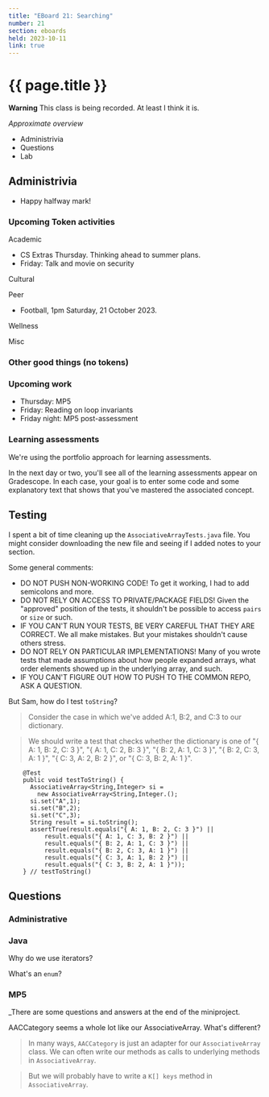```yaml
---
title: "EBoard 21: Searching"
number: 21
section: eboards
held: 2023-10-11
link: true
---
```

# {{ page.title }}

**Warning** This class is being recorded.  At least I think it is.

_Approximate overview_

* Administrivia
* Questions
* Lab

Administrivia
-------------

* Happy halfway mark!

### Upcoming Token activities

Academic

* CS Extras Thursday.  Thinking ahead to summer plans.
* Friday: Talk and movie on security

Cultural

Peer

* Football, 1pm Saturday, 21 October 2023.

Wellness

Misc

### Other good things (no tokens)

### Upcoming work

* Thursday: MP5
* Friday: Reading on loop invariants
* Friday night: MP5 post-assessment

### Learning assessments

We're using the portfolio approach for learning assessments.

In the next day or two, you'll see all of the learning assessments
appear on Gradescope.  In each case, your goal is to enter some code
and some explanatory text that shows that you've mastered the
associated concept.

Testing
-------

I spent a bit of time cleaning up the `AssociativeArrayTests.java` file.
You might consider downloading the new file and seeing if I added notes
to your section.  

Some general comments:

* DO NOT PUSH NON-WORKING CODE!  To get it working, I had to add semicolons 
  and more.
* DO NOT RELY ON ACCESS TO PRIVATE/PACKAGE FIELDS!  Given the "approved"
  position of the tests, it shouldn't be possible to access `pairs` or
  `size` or such.
* IF YOU CAN'T RUN YOUR TESTS, BE VERY CAREFUL THAT THEY ARE CORRECT.
  We all make mistakes.  But your mistakes shouldn't cause others stress.
* DO NOT RELY ON PARTICULAR IMPLEMENTATIONS!  Many of you wrote tests
  that made assumptions about how people expanded arrays, what order
  elements showed up in the underlying array, and such.
* IF YOU CAN'T FIGURE OUT HOW TO PUSH TO THE COMMON REPO, ASK A QUESTION.

But Sam, how do I test `toString`?

> Consider the case in which we've added A:1, B:2, and C:3 to our
  dictionary.

> We should write a test that checks whether the dictionary is one
  of "{ A: 1, B: 2, C: 3 }", "{ A: 1, C: 2, B: 3 }", "{ B: 2, A: 1, C: 3 }",
  "{ B: 2, C: 3, A: 1 }", "{ C: 3, A: 2, B: 2 }", or "{ C: 3, B: 2, A: 1 }".

        @Test
        public void testToString() {
          AssociativeArray<String,Integer> si = 
            new AssociativeArray<String,Integer.();
          si.set("A",1);
          si.set("B",2);
          si.set("C",3);
          String result = si.toString();
          assertTrue(result.equals("{ A: 1, B: 2, C: 3 }") ||
              result.equals("{ A: 1, C: 3, B: 2 }") ||
              result.equals("{ B: 2, A: 1, C: 3 }") ||
              result.equals("{ B: 2, C: 3, A: 1 }") ||
              result.equals("{ C: 3, A: 1, B: 2 }") ||
              result.equals("{ C: 3, B: 2, A: 1 }"));
        } // testToString()

Questions
---------

### Administrative

### Java

Why do we use iterators?

>

What's an `enum`?

> 

### MP5

_There are some questions and answers at the end of the miniproject.

AACCategory seems a whole lot like our AssociativeArray.  What's different?

> In many ways, `AACCategory` is just an adapter for our `AssociativeArray`
  class.  We can often write our methods as calls to underlying methods
  in `AssociativeArray`.

> But we will probably have to write a `K[] keys` method in `AssociativeArray`.

